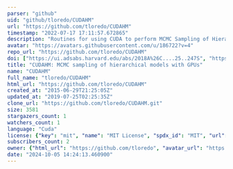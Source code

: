 ```yaml
---
parser: "github"
uid: "github/tloredo/CUDAHM"
url: "https://github.com/tloredo/CUDAHM"
timestamp: "2022-07-17 17:11:57.672865"
description: "Routines for using CUDA to perform MCMC Sampling of Hierarchical Models with GPUs."
avatar: "https://avatars.githubusercontent.com/u/186722?v=4"
repo_url: "https://github.com/tloredo/CUDAHM"
doi: ["https://ui.adsabs.harvard.edu/abs/2018A%26C....25..247S", "https://ui.adsabs.harvard.edu/abs/2021ascl.soft05016S/abstract"]
title: "CUDAHM: MCMC sampling of hierarchical models with GPUs"
name: "CUDAHM"
full_name: "tloredo/CUDAHM"
html_url: "https://github.com/tloredo/CUDAHM"
created_at: "2015-06-29T21:25:05Z"
updated_at: "2019-07-25T02:25:35Z"
clone_url: "https://github.com/tloredo/CUDAHM.git"
size: 3581
stargazers_count: 1
watchers_count: 1
language: "Cuda"
license: {"key": "mit", "name": "MIT License", "spdx_id": "MIT", "url": "https://api.github.com/licenses/mit", "node_id": "MDc6TGljZW5zZTEz"}
subscribers_count: 2
owner: {"html_url": "https://github.com/tloredo", "avatar_url": "https://avatars.githubusercontent.com/u/186722?v=4", "login": "tloredo", "type": "User"}
date: "2024-10-05 14:24:13.460900"
---
```

